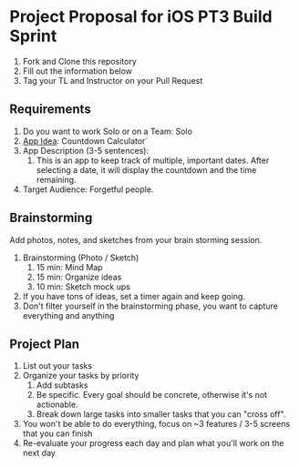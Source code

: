 # Project Proposal for iOS PT3 Build Sprint

1. Fork and Clone this repository
2. Fill out the information below
3. Tag your TL and Instructor on your Pull Request

## Requirements

1. Do you want to work Solo or on a Team: Solo
2. [App Idea](https://github.com/LambdaSchool/iOS-Build-Week-1): Countdown Calculator`
3. App Description (3-5 sentences):
    1. This is an app to keep track of multiple, important dates. After selecting a date, it will display the countdown and the time remaining.
4. Target Audience: Forgetful people.

## Brainstorming

Add photos, notes, and sketches from your brain storming session. 

1. Brainstorming (Photo / Sketch)
    1. 15 min: Mind Map 
    2. 15 min: Organize ideas
    3. 10 min: Sketch mock ups 
2. If you have tons of ideas, set a timer again and keep going.
3. Don't filter yourself in the brainstorming phase, you want to capture everything and anything

## Project Plan
1. List out your tasks
2. Organize your tasks by priority
    1. Add subtasks
    2. Be specific. Every goal should be concrete, otherwise it's not actionable. 
    3. Break down large tasks into smaller tasks that you can "cross off".
3. You won't be able to do everything, focus on ~3 features / 3-5 screens that you can finish
4. Re-evaluate your progress each day and plan what you'll work on the next day
